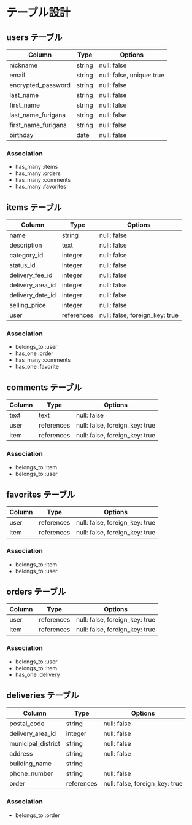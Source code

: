 # テーブル設計

## users テーブル

| Column               | Type    | Options                   |
| -------------------- | ------- | ------------------------- |
| nickname             | string  | null: false               |
| email                | string  | null: false, unique: true |
| encrypted_password   | string  | null: false               | 
| last_name            | string  | null: false               |
| first_name           | string  | null: false               |
| last_name_furigana   | string  | null: false               |
| first_name_furigana  | string  | null: false               |
| birthday             | date    | null: false               |


### Association

- has_many :items
- has_many :orders
- has_many :comments
- has_many :favorites

## items テーブル

| Column           | Type          | Options                        |
| ---------------  | --------------| -------------------------------|
| name             | string        | null: false                    |
| description      | text          | null: false                    |#説明
| category_id      | integer       | null: false                    |
| status_id        | integer       | null: false                    |#状態
| delivery_fee_id  | integer       | null: false                    |#配送料の負担額
| delivery_area_id | integer       | null: false                    |#配送元地域(都道府県)
| delivery_date_id | integer       | null: false                    |#配送日数
| selling_price    | integer       | null: false                    |#販売価格
| user             | references    | null: false, foreign_key: true |

### Association

- belongs_to :user
- has_one :order
- has_many :comments
- has_one :favorite

## comments テーブル

| Column      | Type       | Options                        |
| ------------| ---------- | ------------------------------ | 
| text        | text       | null: false                    |
| user        | references | null: false, foreign_key: true |
| item        | references | null: false, foreign_key: true |

### Association

- belongs_to :item
- belongs_to :user

## favorites テーブル

| Column      | Type       | Options                        |
| ------------| ---------- | ------------------------------ | 
| user        | references | null: false, foreign_key: true |
| item        | references | null: false, foreign_key: true |

### Association

- belongs_to :item
- belongs_to :user

## orders テーブル

| Column             | Type       | Options                        |
| ------------------ | ---------- | ------------------------------ | 
| user               | references | null: false, foreign_key: true |
| item               | references | null: false, foreign_key: true |

### Association

- belongs_to :user
- belongs_to :item
- has_one :delivery

## deliveries テーブル

| Column             | Type       | Options                        |
| ------------------ | ---------- | ------------------------------ | 
| postal_code        | string     | null: false                    |#郵便番号
| delivery_area_id   | integer    | null: false                    |#都道府県(配送元地域)
| municipal_district | string     | null: false                    |#市町村区
| address            | string     | null: false                    |#番地
| building_name      | string     |                                |
| phone_number       | string     | null: false                    |
| order              | references | null: false, foreign_key: true |


### Association

- belongs_to :order
